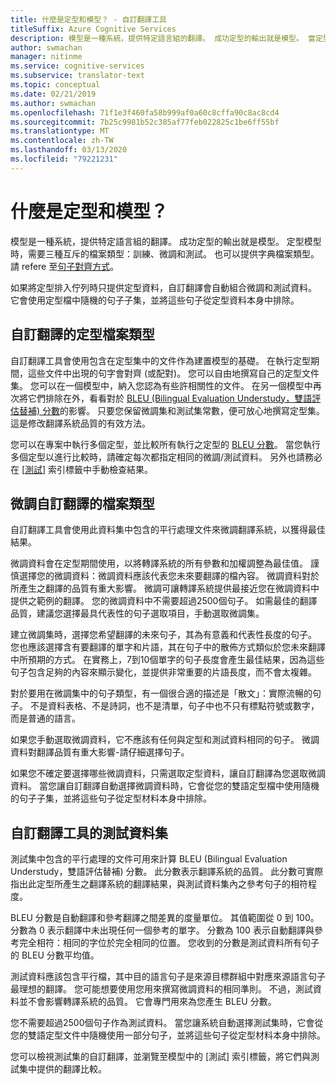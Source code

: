 ```yaml
---
title: 什麼是定型和模型？ - 自訂翻譯工具
titleSuffix: Azure Cognitive Services
description: 模型是一種系統，提供特定語言組的翻譯。 成功定型的輸出就是模型。 當定型模型時，需要三種互斥的資料集：定型資料集、微調資料集和測試資料集。
author: swmachan
manager: nitinme
ms.service: cognitive-services
ms.subservice: translator-text
ms.topic: conceptual
ms.date: 02/21/2019
ms.author: swmachan
ms.openlocfilehash: 71f1e3f460fa58b999af0a60c8cffa90c8ac8cd4
ms.sourcegitcommit: 7b25c9981b52c385af77feb022825c1be6ff55bf
ms.translationtype: MT
ms.contentlocale: zh-TW
ms.lasthandoff: 03/13/2020
ms.locfileid: "79221231"
---
```

# <a name="what-are-trainings-and-models"></a>什麼是定型和模型？

模型是一種系統，提供特定語言組的翻譯。
成功定型的輸出就是模型。 定型模型時，需要三種互斥的檔案類型：訓練、微調和測試。 也可以提供字典檔案類型。 請 refere 至[句子對齊方式](https://docs.microsoft.com/azure/cognitive-services/translator/custom-translator/sentence-alignment#suggested-minimum-number-of-sentences)。

如果將定型排入佇列時只提供定型資料，自訂翻譯會自動組合微調和測試資料。 它會使用定型檔中隨機的句子子集，並將這些句子從定型資料本身中排除。

## <a name="training-document-type-for-custom-translator"></a>自訂翻譯的定型檔案類型

自訂翻譯工具會使用包含在定型集中的文件作為建置模型的基礎。 在執行定型期間，這些文件中出現的句字會對齊 (或配對)。 您可以自由地撰寫自己的定型文件集。 您可以在一個模型中，納入您認為有些許相關性的文件。 在另一個模型中再次將它們排除在外，看看對於 [BLEU (Bilingual Evaluation Understudy，雙語評估替補) 分數](what-is-bleu-score.md)的影響。 只要您保留微調集和測試集常數，便可放心地撰寫定型集。 這是修改翻譯系統品質的有效方法。

您可以在專案中執行多個定型，並比較所有執行之定型的 [BLEU 分數](what-is-bleu-score.md)。 當您執行多個定型以進行比較時，請確定每次都指定相同的微調/測試資料。 另外也請務必在 [[測試](how-to-view-system-test-results.md)] 索引標籤中手動檢查結果。

## <a name="tuning-document-type-for-custom-translator"></a>微調自訂翻譯的檔案類型

自訂翻譯工具會使用此資料集中包含的平行處理文件來微調翻譯系統，以獲得最佳結果。

微調資料會在定型期間使用，以將轉譯系統的所有參數和加權調整為最佳值。 謹慎選擇您的微調資料：微調資料應該代表您未來要翻譯的檔內容。 微調資料對於所產生之翻譯的品質有重大影響。 微調可讓轉譯系統提供最接近您在微調資料中提供之範例的翻譯。 您的微調資料中不需要超過2500個句子。 如需最佳的翻譯品質，建議您選擇最具代表性的句子選取項目，手動選取微調集。

建立微調集時，選擇您希望翻譯的未來句子，其為有意義和代表性長度的句子。 您也應該選擇含有要翻譯的單字和片語，其在句子中的散佈方式類似於您未來翻譯中所預期的方式。 在實務上，7到10個單字的句子長度會產生最佳結果，因為這些句子包含足夠的內容來顯示變化，並提供非常重要的片語長度，而不會太複雜。

對於要用在微調集中的句子類型，有一個很合適的描述是「散文」：實際流暢的句子。 不是資料表格、不是詩詞，也不是清單，句子中也不只有標點符號或數字，而是普通的語言。

如果您手動選取微調資料，它不應該有任何與定型和測試資料相同的句子。 微調資料對翻譯品質有重大影響-請仔細選擇句子。

如果您不確定要選擇哪些微調資料，只需選取定型資料，讓自訂翻譯為您選取微調資料。 當您讓自訂翻譯自動選擇微調資料時，它會從您的雙語定型檔中使用隨機的句子子集，並將這些句子從定型材料本身中排除。

## <a name="testing-dataset-for-custom-translator"></a>自訂翻譯工具的測試資料集

測試集中包含的平行處理的文件可用來計算 BLEU (Bilingual Evaluation Understudy，雙語評估替補) 分數。 此分數表示翻譯系統的品質。 此分數可實際指出此定型所產生之翻譯系統的翻譯結果，與測試資料集內之參考句子的相符程度。

BLEU 分數是自動翻譯和參考翻譯之間差異的度量單位。 其值範圍從 0 到 100。 分數為 0 表示翻譯中未出現任何一個參考的單字。 分數為 100 表示自動翻譯與參考完全相符：相同的字位於完全相同的位置。 您收到的分數是測試資料所有句子的 BLEU 分數平均值。

測試資料應該包含平行檔，其中目的語言句子是來源目標群組中對應來源語言句子最理想的翻譯。 您可能想要使用您用來撰寫微調資料的相同準則。 不過，測試資料並不會影響轉譯系統的品質。 它會專門用來為您產生 BLEU 分數。

您不需要超過2500個句子作為測試資料。 當您讓系統自動選擇測試集時，它會從您的雙語定型文件中隨機使用一部分句子，並將這些句子從定型材料本身中排除。

您可以檢視測試集的自訂翻譯，並瀏覽至模型中的 [測試] 索引標籤，將它們與測試集中提供的翻譯比較。
